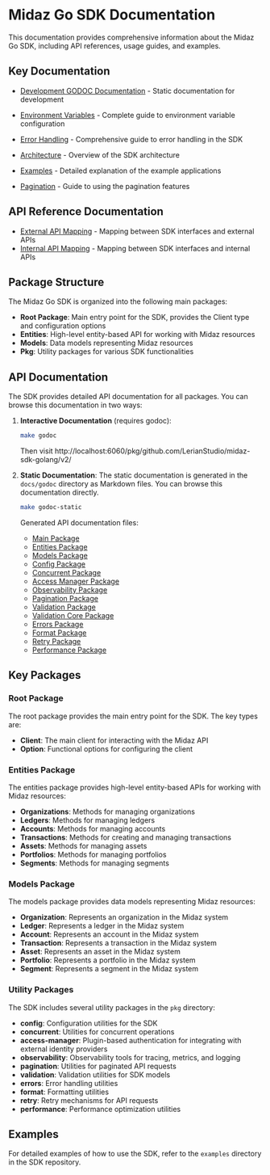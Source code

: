 # Midaz Go SDK Documentation

This documentation provides comprehensive information about the Midaz Go SDK, including API references, usage guides, and examples.

## Key Documentation

- [Development GODOC Documentation](./docs/godoc/github.com/LerianStudio/midaz-sdk-golang/v2/index.md) - Static documentation for development

- [Environment Variables](./environment.md) - Complete guide to environment variable configuration
- [Error Handling](./errors.md) - Comprehensive guide to error handling in the SDK
- [Architecture](./architecture.md) - Overview of the SDK architecture
- [Examples](./examples.md) - Detailed explanation of the example applications
- [Pagination](./pagination.md) - Guide to using the pagination features

## API Reference Documentation

- [External API Mapping](./mapping/external_apis.md) - Mapping between SDK interfaces and external APIs
- [Internal API Mapping](./mapping/internal_apis.md) - Mapping between SDK interfaces and internal APIs

## Package Structure

The Midaz Go SDK is organized into the following main packages:

- **Root Package**: Main entry point for the SDK, provides the Client type and configuration options
- **Entities**: High-level entity-based API for working with Midaz resources
- **Models**: Data models representing Midaz resources
- **Pkg**: Utility packages for various SDK functionalities

## API Documentation

The SDK provides detailed API documentation for all packages. You can browse this documentation in two ways:

1. **Interactive Documentation** (requires godoc):
   ```bash
   make godoc
   ```
   Then visit http://localhost:6060/pkg/github.com/LerianStudio/midaz-sdk-golang/v2/

2. **Static Documentation**:
   The static documentation is generated in the `docs/godoc` directory as Markdown files. You can browse this documentation directly.
   ```bash
   make godoc-static
   ```
   
   Generated API documentation files:
   - [Main Package](./godoc/index.txt)
   - [Entities Package](./godoc/entities/index.txt)
   - [Models Package](./godoc/models/index.txt)
   - [Config Package](./godoc/pkg/config/index.txt)
   - [Concurrent Package](./godoc/pkg/concurrent/index.txt)
   - [Access Manager Package](./godoc/pkg/access-manager/index.txt)
   - [Observability Package](./godoc/pkg/observability/index.txt)
   - [Pagination Package](./godoc/pkg/pagination/index.txt)
   - [Validation Package](./godoc/pkg/validation/index.txt)
   - [Validation Core Package](./godoc/pkg/validation/core/index.txt)
   - [Errors Package](./godoc/pkg/errors/index.txt)
   - [Format Package](./godoc/pkg/format/index.txt)
   - [Retry Package](./godoc/pkg/retry/index.txt)
   - [Performance Package](./godoc/pkg/performance/index.txt)

## Key Packages

### Root Package

The root package provides the main entry point for the SDK. The key types are:

- **Client**: The main client for interacting with the Midaz API
- **Option**: Functional options for configuring the client

### Entities Package

The entities package provides high-level entity-based APIs for working with Midaz resources:

- **Organizations**: Methods for managing organizations
- **Ledgers**: Methods for managing ledgers
- **Accounts**: Methods for managing accounts
- **Transactions**: Methods for creating and managing transactions
- **Assets**: Methods for managing assets
- **Portfolios**: Methods for managing portfolios
- **Segments**: Methods for managing segments

### Models Package

The models package provides data models representing Midaz resources:

- **Organization**: Represents an organization in the Midaz system
- **Ledger**: Represents a ledger in the Midaz system
- **Account**: Represents an account in the Midaz system
- **Transaction**: Represents a transaction in the Midaz system
- **Asset**: Represents an asset in the Midaz system
- **Portfolio**: Represents a portfolio in the Midaz system
- **Segment**: Represents a segment in the Midaz system

### Utility Packages

The SDK includes several utility packages in the `pkg` directory:

- **config**: Configuration utilities for the SDK
- **concurrent**: Utilities for concurrent operations
- **access-manager**: Plugin-based authentication for integrating with external identity providers
- **observability**: Observability tools for tracing, metrics, and logging
- **pagination**: Utilities for paginated API requests
- **validation**: Validation utilities for SDK models
- **errors**: Error handling utilities
- **format**: Formatting utilities
- **retry**: Retry mechanisms for API requests
- **performance**: Performance optimization utilities

## Examples

For detailed examples of how to use the SDK, refer to the `examples` directory in the SDK repository.